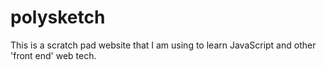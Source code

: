 # polysketch

This is a scratch pad website that I am using to learn JavaScript and other 'front end' web tech.
